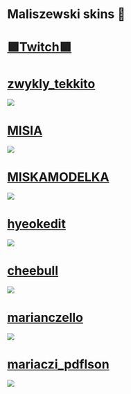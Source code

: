 # Maliszewski skins 🎁

# [🟪Twitch🟪](https://twitch.tv/gdinvi)

# [zwykly_tekkito](https://drive.google.com/file/d/1ywD3gVlf_RhRiz9Afn9hWBEvgfIa-fhB/view?usp=sharing)
![](https://i.imgur.com/PGdJCpE.jpeg)
# [MISIA](https://drive.google.com/file/d/1oAGS04ZZkgM5R8gtfI10TSnu4lGaZuhe/view?usp=sharing)
![](https://i.imgur.com/Xdf760a.jpeg)
# [MISKAMODELKA](https://drive.google.com/file/d/1YD1iFgBiY1ym7zYiMVt5akXIQSnEWaNH/view?usp=sharing)
![](https://i.imgur.com/fiWGci2.jpeg)
# [hyeokedit](https://drive.google.com/file/d/1cxc13VFS23nApiPxiFQFTV2PWaJWTe4d/view?usp=drive_link)
![](https://i.imgur.com/igRLEf1.jpeg)
# [cheebull](https://drive.google.com/file/d/1Apm-ZYKsCpl4mKImAfAcspeHQHYa9zz_/view?usp=sharing)
![](https://i.imgur.com/VgJuvKl.jpeg)
# [marianczello](https://drive.google.com/file/d/1fPMcVi4gQCgoNi2fv5QznZXu7Y3ARRG3/view?usp=drive_link)
![](https://i.imgur.com/KLsMgdS.jpeg)
# [mariaczi_pdflson](https://drive.google.com/file/d/1WoFNC7duEO5-jnST3Ldn3GF-zbPQv1Y7/view?usp=drive_link)
![](https://i.imgur.com/Zv2f4nw.jpeg)
